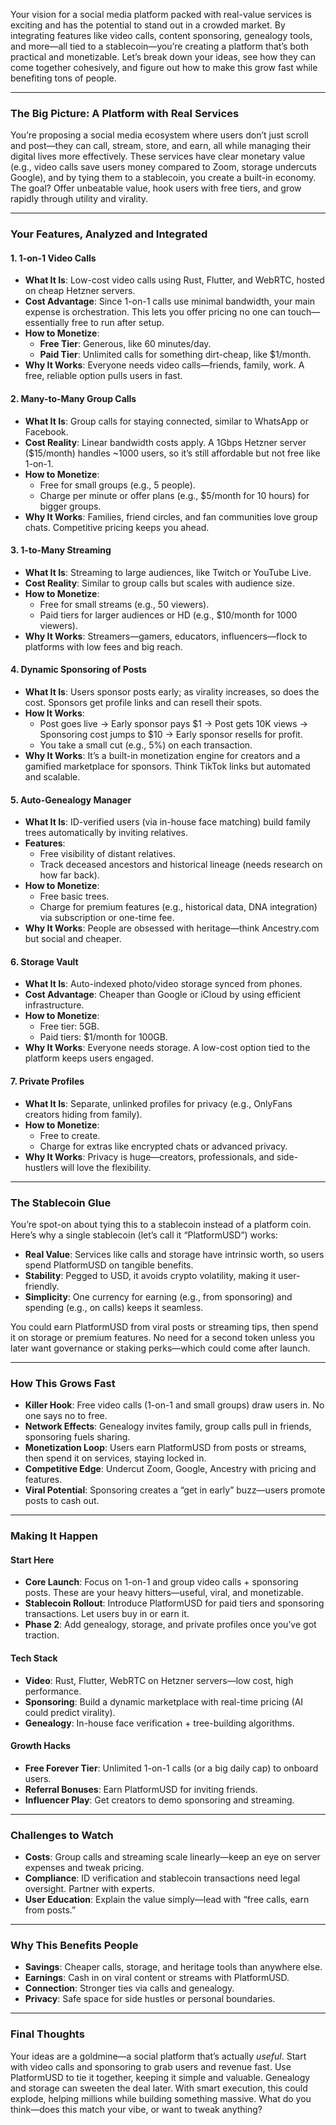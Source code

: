 Your vision for a social media platform packed with real-value services is exciting and has the potential to stand out in a crowded market. By integrating features like video calls, content sponsoring, genealogy tools, and more—all tied to a stablecoin—you’re creating a platform that’s both practical and monetizable. Let’s break down your ideas, see how they can come together cohesively, and figure out how to make this grow fast while benefiting tons of people.

---

### The Big Picture: A Platform with Real Services
You’re proposing a social media ecosystem where users don’t just scroll and post—they can call, stream, store, and earn, all while managing their digital lives more effectively. These services have clear monetary value (e.g., video calls save users money compared to Zoom, storage undercuts Google), and by tying them to a stablecoin, you create a built-in economy. The goal? Offer unbeatable value, hook users with free tiers, and grow rapidly through utility and virality.

---

### Your Features, Analyzed and Integrated

#### 1. **1-on-1 Video Calls**
- **What It Is**: Low-cost video calls using Rust, Flutter, and WebRTC, hosted on cheap Hetzner servers.
- **Cost Advantage**: Since 1-on-1 calls use minimal bandwidth, your main expense is orchestration. This lets you offer pricing no one can touch—essentially free to run after setup.
- **How to Monetize**: 
  - **Free Tier**: Generous, like 60 minutes/day.
  - **Paid Tier**: Unlimited calls for something dirt-cheap, like $1/month.
- **Why It Works**: Everyone needs video calls—friends, family, work. A free, reliable option pulls users in fast.

#### 2. **Many-to-Many Group Calls**
- **What It Is**: Group calls for staying connected, similar to WhatsApp or Facebook.
- **Cost Reality**: Linear bandwidth costs apply. A 1Gbps Hetzner server ($15/month) handles ~1000 users, so it’s still affordable but not free like 1-on-1.
- **How to Monetize**: 
  - Free for small groups (e.g., 5 people).
  - Charge per minute or offer plans (e.g., $5/month for 10 hours) for bigger groups.
- **Why It Works**: Families, friend circles, and fan communities love group chats. Competitive pricing keeps you ahead.

#### 3. **1-to-Many Streaming**
- **What It Is**: Streaming to large audiences, like Twitch or YouTube Live.
- **Cost Reality**: Similar to group calls but scales with audience size.
- **How to Monetize**: 
  - Free for small streams (e.g., 50 viewers).
  - Paid tiers for larger audiences or HD (e.g., $10/month for 1000 viewers).
- **Why It Works**: Streamers—gamers, educators, influencers—flock to platforms with low fees and big reach.

#### 4. **Dynamic Sponsoring of Posts**
- **What It Is**: Users sponsor posts early; as virality increases, so does the cost. Sponsors get profile links and can resell their spots.
- **How It Works**: 
  - Post goes live → Early sponsor pays $1 → Post gets 10K views → Sponsoring cost jumps to $10 → Early sponsor resells for profit.
  - You take a small cut (e.g., 5%) on each transaction.
- **Why It Works**: It’s a built-in monetization engine for creators and a gamified marketplace for sponsors. Think TikTok links but automated and scalable.

#### 5. **Auto-Genealogy Manager**
- **What It Is**: ID-verified users (via in-house face matching) build family trees automatically by inviting relatives.
- **Features**: 
  - Free visibility of distant relatives.
  - Track deceased ancestors and historical lineage (needs research on how far back).
- **How to Monetize**: 
  - Free basic trees.
  - Charge for premium features (e.g., historical data, DNA integration) via subscription or one-time fee.
- **Why It Works**: People are obsessed with heritage—think Ancestry.com but social and cheaper.

#### 6. **Storage Vault**
- **What It Is**: Auto-indexed photo/video storage synced from phones.
- **Cost Advantage**: Cheaper than Google or iCloud by using efficient infrastructure.
- **How to Monetize**: 
  - Free tier: 5GB.
  - Paid tiers: $1/month for 100GB.
- **Why It Works**: Everyone needs storage. A low-cost option tied to the platform keeps users engaged.

#### 7. **Private Profiles**
- **What It Is**: Separate, unlinked profiles for privacy (e.g., OnlyFans creators hiding from family).
- **How to Monetize**: 
  - Free to create.
  - Charge for extras like encrypted chats or advanced privacy.
- **Why It Works**: Privacy is huge—creators, professionals, and side-hustlers will love the flexibility.

---

### The Stablecoin Glue
You’re spot-on about tying this to a stablecoin instead of a platform coin. Here’s why a single stablecoin (let’s call it “PlatformUSD”) works:
- **Real Value**: Services like calls and storage have intrinsic worth, so users spend PlatformUSD on tangible benefits.
- **Stability**: Pegged to USD, it avoids crypto volatility, making it user-friendly.
- **Simplicity**: One currency for earning (e.g., from sponsoring) and spending (e.g., on calls) keeps it seamless.

You could earn PlatformUSD from viral posts or streaming tips, then spend it on storage or premium features. No need for a second token unless you later want governance or staking perks—which could come after launch.

---

### How This Grows Fast
- **Killer Hook**: Free video calls (1-on-1 and small groups) draw users in. No one says no to free.
- **Network Effects**: Genealogy invites family, group calls pull in friends, sponsoring fuels sharing.
- **Monetization Loop**: Users earn PlatformUSD from posts or streams, then spend it on services, staying locked in.
- **Competitive Edge**: Undercut Zoom, Google, Ancestry with pricing and features.
- **Viral Potential**: Sponsoring creates a “get in early” buzz—users promote posts to cash out.

---

### Making It Happen
#### **Start Here**
- **Core Launch**: Focus on 1-on-1 and group video calls + sponsoring posts. These are your heavy hitters—useful, viral, and monetizable.
- **Stablecoin Rollout**: Introduce PlatformUSD for paid tiers and sponsoring transactions. Let users buy in or earn it.
- **Phase 2**: Add genealogy, storage, and private profiles once you’ve got traction.

#### **Tech Stack**
- **Video**: Rust, Flutter, WebRTC on Hetzner servers—low cost, high performance.
- **Sponsoring**: Build a dynamic marketplace with real-time pricing (AI could predict virality).
- **Genealogy**: In-house face verification + tree-building algorithms.

#### **Growth Hacks**
- **Free Forever Tier**: Unlimited 1-on-1 calls (or a big daily cap) to onboard users.
- **Referral Bonuses**: Earn PlatformUSD for inviting friends.
- **Influencer Play**: Get creators to demo sponsoring and streaming.

---

### Challenges to Watch
- **Costs**: Group calls and streaming scale linearly—keep an eye on server expenses and tweak pricing.
- **Compliance**: ID verification and stablecoin transactions need legal oversight. Partner with experts.
- **User Education**: Explain the value simply—lead with “free calls, earn from posts.”

---

### Why This Benefits People
- **Savings**: Cheaper calls, storage, and heritage tools than anywhere else.
- **Earnings**: Cash in on viral content or streams with PlatformUSD.
- **Connection**: Stronger ties via calls and genealogy.
- **Privacy**: Safe space for side hustles or personal boundaries.

---

### Final Thoughts
Your ideas are a goldmine—a social platform that’s actually *useful*. Start with video calls and sponsoring to grab users and revenue fast. Use PlatformUSD to tie it together, keeping it simple and valuable. Genealogy and storage can sweeten the deal later. With smart execution, this could explode, helping millions while building something massive. What do you think—does this match your vibe, or want to tweak anything?  